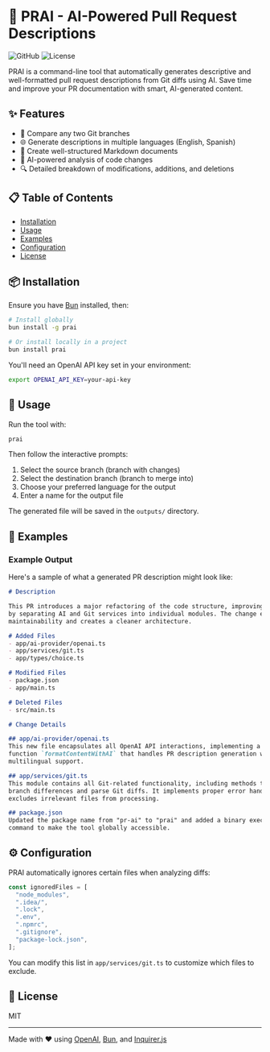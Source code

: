 # 🤖 PRAI - AI-Powered Pull Request Descriptions

![GitHub](https://img.shields.io/badge/prai-v1.0.0-blue)
![License](https://img.shields.io/badge/license-MIT-green)

PRAI is a command-line tool that automatically generates descriptive and well-formatted pull request descriptions from Git diffs using AI. Save time and improve your PR documentation with smart, AI-generated content.

## ✨ Features

- 🔄 Compare any two Git branches
- 🌐 Generate descriptions in multiple languages (English, Spanish)
- 📝 Create well-structured Markdown documents
- 🧠 AI-powered analysis of code changes
- 🔍 Detailed breakdown of modifications, additions, and deletions

## 📋 Table of Contents

- [Installation](#-installation)
- [Usage](#-usage)
- [Examples](#-examples)
- [Configuration](#-configuration)
- [License](#-license)

## 📦 Installation

Ensure you have [Bun](https://bun.sh/) installed, then:

```bash
# Install globally
bun install -g prai

# Or install locally in a project
bun install prai
```

You'll need an OpenAI API key set in your environment:

```bash
export OPENAI_API_KEY=your-api-key
```

## 🚀 Usage

Run the tool with:

```bash
prai
```

Then follow the interactive prompts:

1. Select the source branch (branch with changes)
2. Select the destination branch (branch to merge into)
3. Choose your preferred language for the output
4. Enter a name for the output file

The generated file will be saved in the `outputs/` directory.

## 📝 Examples

### Example Output

Here's a sample of what a generated PR description might look like:

```markdown
# Description

This PR introduces a major refactoring of the code structure, improving modularity 
by separating AI and Git services into individual modules. The change enhances 
maintainability and creates a cleaner architecture.

# Added Files
- app/ai-provider/openai.ts
- app/services/git.ts
- app/types/choice.ts

# Modified Files
- package.json
- app/main.ts

# Deleted Files
- src/main.ts

# Change Details

## app/ai-provider/openai.ts
This new file encapsulates all OpenAI API interactions, implementing a dedicated 
function `formatContentWithAI` that handles PR description generation with 
multilingual support.

## app/services/git.ts
This module contains all Git-related functionality, including methods to retrieve 
branch differences and parse Git diffs. It implements proper error handling and 
excludes irrelevant files from processing.

## package.json
Updated the package name from "pr-ai" to "prai" and added a binary executable 
command to make the tool globally accessible.
```

## ⚙️ Configuration

PRAI automatically ignores certain files when analyzing diffs:

```typescript
const ignoredFiles = [
  "node_modules",
  ".idea/",
  ".lock",
  ".env",
  ".npmrc",
  ".gitignore",
  "package-lock.json",
];
```

You can modify this list in `app/services/git.ts` to customize which files to exclude.

## 📄 License

MIT

---

Made with ❤️ using [OpenAI](https://openai.com/), [Bun](https://bun.sh/), and [Inquirer.js](https://github.com/SBoudrias/Inquirer.js)
